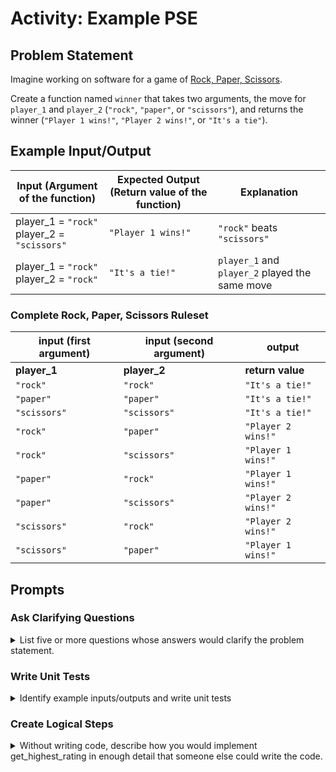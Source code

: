 # Activity: Example PSE

## Problem Statement

Imagine working on software for a game of [Rock, Paper, Scissors](https://en.wikipedia.org/wiki/Rock_paper_scissors).

Create a function named `winner` that takes two arguments, the move for `player_1` and `player_2` (`"rock"`, `"paper"`, or `"scissors"`), and returns the winner (`"Player 1 wins!"`, `"Player 2 wins!"`, or `"It's a tie"`).

## Example Input/Output

| Input (Argument of the function) | Expected Output (Return value of the function) | Explanation|
|--|--|--|
|player_1 = `"rock"` <br> player_2 = `"scissors"`| `"Player 1 wins!"`|`"rock"` beats `"scissors"`|
|player_1 = `"rock"` <br> player_2 = `"rock"`| `"It's a tie!"`|`player_1` and `player_2` played the same move|

### Complete Rock, Paper, Scissors Ruleset
| input (first argument)| input (second argument) | output |
|--|--|--|
|**player_1** |**player_2**|**return value**|
|`"rock"`|`"rock"`|`"It's a tie!"`|
|`"paper"`|`"paper"`|`"It's a tie!"`|
|`"scissors"`|`"scissors"`|`"It's a tie!"`|
|`"rock"`|`"paper"`|`"Player 2 wins!"`|
|`"rock"`|`"scissors"`|`"Player 1 wins!"`|
|`"paper"`|`"rock"`|`"Player 1 wins!"`|
|`"paper"`|`"scissors"`|`"Player 2 wins!"`|
|`"scissors"`|`"rock"`|`"Player 2 wins!"`|
|`"scissors"`|`"paper"`|`"Player 1 wins!"`| 

## Prompts

### Ask Clarifying Questions

<details> 
 <summary>List five or more questions whose answers would clarify the problem statement.</summary>

1. How should the function handle invalid user input (i.e. player_1 = ["lizards"](https://bigbangtheory.fandom.com/wiki/Rock,_Paper,_Scissors,_Lizard,_Spock))?
2. Should a user automatically lose if they have invalid input?
3. What should happen if both users have invalid input?
4. Does capitalization matter?
5. Does extra whitespace / punctuation matter?
6. Should anything be printed to the console?
7. Is the speed / memory usage of this function important?
8. Should there be a default value for each of the arguments?
</details>

### Write Unit Tests

<details>
 <summary> Identify example inputs/outputs and write unit tests</summary>

1. Use the comments provided to write at least two example input/outputs:
    * Consider at least one nominal and one edge case.
    * What is the expected output for the given input?
    * You can use the examples provided in the prompt, or other examples.
2. Write unit tests for get_highest_rated for the nominal and edge cases you identified in the first step.

```python
# example input 1: player_1 = "rock", player_2 = "scissors"
# expected output 1: "Player 1 wins!"

# example input 2: player_1 = "rock", player_2 = "lizards"
# expected output 2: None

# * Note: This invalid input (player_2 = "lizards") would be better handled by raising an exception, a topic covered during Unit 1.

def test_rock_beats_scissors():
    # arrange
    player_1 = "rock"
    player_2 = "scissors"

    # act
    result = winner(player_1, player_2)

    # assert
    assert result == "Player 1 wins!"

def test_invalid_input():
    # arrange
    player_1 = "rock"
    player_2 = "lizards"

    # act
    result = winner(player_1, player_2)

    # assert
    assert result == None  
```
</details>

### Create Logical Steps

<details>
<summary>Without writing code, describe how you would implement get_highest_rating in enough detail that someone else could write the code. </summary>

* It may be helpful to break up the problem/algorithm into smaller subproblems/algorithms. For example, 1. Handle invalid input, 2. Given valid input, perform the computation/solve the problem/etc.
* Your logical steps could take the form of a numbered list, pseudo code, or anywhere inbetween. What's important at this stage is to think through and outline the implementation before writing code.

```
1. Check if player_1 and player_2 are in ["rock", "paper", "scissors"]
    - If not, return None
2. Check for a tie: 
    - if player_1 == player_2, return "It's a tie!"
3. First deal with the case that player_1 == "rock"
    - if player_2 == "scissors", return "Player 1 wins!"
    - else (player_2 = "paper"), return "Player 2 wins!"
4. Next deal with the case that player_1 == "paper"
    - if player_2 == "rock", return "Player 1 wins!"
    - else (player_2 = "scissors"), return "Player 2 wins!"
5. Next deal with the case that player_1 == "scissors"
    - if player_2 == "rock", return "Player 2 wins!"
    - else (player_2 = "paper"), return "Player 1 wins!"

```
<details>

### Implement Solution

Implement a solution to `winner` that implements the correct logic for the Rock, Paper, Scissors ruleset outlined above. 

Below is a selection of the unit tests.

#### Tests
```python
def test_rock_beats_scissors():
    # arrange
    player_1 = "rock"
    player_2 = "scissors"

    # act
    result = winner(player_1, player_2)

    # assert
    assert result == "Player 1 wins!"

def test_invalid_input():
    # arrange
    player_1 = "rock"
    player_2 = "lizards"

    # act
    result = winner(player_1, player_2)

    # assert
    assert result is None  
```

#### Solution
```python
VALID_MOVES = ["rock", "paper", "scissors"]

def winner(player_1, player_2)
    
    # invalid input
    if player_1 not in VALID_MOVES or player_2 not in VALID_MOVES:
        return None
    # tie
    if player_1 == player_2:
        return "It's a tie!"
    #  player 1 = rock
    elif player_1 == "rock":
        if player_2 == "scissors":
            return "Player 1 wins!"
        else:
            return "Player 2 wins!"
    # player 1 = paper
    elif player_1 == 'paper':
        if player_2 == 'rock':
            return "Player 1 wins!"
        else:
            return "Player 2 wins!"
    # player 1 = scissors
    elif player_1 == 'scissors':
        if player_2 == 'rock':
            return "Player 2 wins!"
        else:
            return "Player 1 wins!"
```